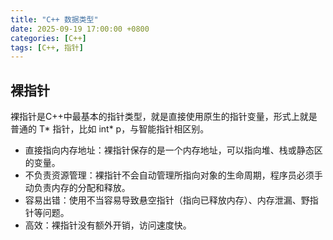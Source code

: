 ```yaml
---
title: "C++ 数据类型"
date: 2025-09-19 17:00:00 +0800
categories: [C++]
tags: [C++, 指针]
---
```


## 裸指针
裸指针是C++中最基本的指针类型，就是直接使用原生的指针变量，形式上就是普通的 T* 指针，比如 int* p，与智能指针相区别。

- 直接指向内存地址：裸指针保存的是一个内存地址，可以指向堆、栈或静态区的变量。
- 不负责资源管理：裸指针不会自动管理所指向对象的生命周期，程序员必须手动负责内存的分配和释放。
- 容易出错：使用不当容易导致悬空指针（指向已释放内存）、内存泄漏、野指针等问题。
- 高效：裸指针没有额外开销，访问速度快。

